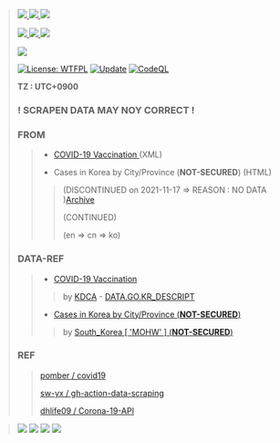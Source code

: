
> [ ![](https://img.shields.io/badge/-Cases-red.svg) ](https://corcc.github.io/corcc/latest/case.json)
> [ ![](https://img.shields.io/badge/-Counter-orange.svg) ](https://corcc.github.io/corcc/latest/case/counter.json)
> [ ![](https://img.shields.io/badge/-Country-yellow.svg) ](https://corcc.github.io/corcc/latest/case/country.json)
> 
> [ ![](https://img.shields.io/badge/-Vaccinations-brightgreen.svg) ](https://corcc.github.io/corcc/latest/vaccination.json)
> [ ![](https://img.shields.io/badge/-Counter-blue.svg) ](https://corcc.github.io/corcc/latest/vaccination/counter.json)
> [ ![](https://img.shields.io/badge/-Country-magenta.svg) ](https://corcc.github.io/corcc/latest/vaccination/country.json)
> 
> [![](https://img.shields.io/badge/-Trello%20Board-blue.svg)](https://trello.com/b/NZn7oI0J/corcc)
>
> [![License: WTFPL](https://img.shields.io/badge/License-WTFPL-brightgreen.svg)](http://www.wtfpl.net/about/)
> [![Update](https://github.com/TaYaKi71751/gh-action-data-scraping/actions/workflows/update.yml/badge.svg)](https://github.com/TaYaKi71751/gh-action-data-scraping/actions/workflows/update.yml)
> [![CodeQL](https://github.com/corcc/corcc/actions/workflows/codeql-analysis.yml/badge.svg)](https://github.com/corcc/corcc/actions/workflows/codeql-analysis.yml)
> 
> **TZ : UTC+0900**
> ### **! SCRAPEN DATA MAY NOY CORRECT !**
> ### FROM 
>> - [ COVID-19 Vaccination ](https://nip.kdca.go.kr/irgd/cov19stats.do) (XML)
>> 
>> - Cases in Korea by City/Province (**NOT-SECURED**) (HTML)
>> 
>>> (DISCONTINUED on 2021-11-17 => REASON : NO DATA )[Archive](https://web.archive.org/web/20211116205419/http://ncov.mohw.go.kr/en/bdBoardList.do?brdId=16&brdGubun=162&dataGubun=&ncvContSeq=&contSeq=&board_id=&gubun=)
>>> 
>>>  (CONTINUED)
>>>  
>>>  (en => cn => ko)
> 
> ### DATA-REF 
>> - [ COVID-19 Vaccination ](https://nip.kdca.go.kr/irgd/cov19stats.do?list=all) 
>>> 
>>> by [KDCA](https://kdca.go.kr) - [ DATA.GO.KR_DESCRIPT ](https://www.data.go.kr/data/15078166/openapi.do)
>> 
>> - [ Cases in Korea by City/Province (**NOT-SECURED**) ](http://ncov.mohw.go.kr/en/bdBoardList.do?brdGubun=162) 
>>> 
>>> by [ South_Korea \[ 'MOHW' \] (**NOT-SECURED**) ](http://mohw.go.kr/eng/)
> 
> ### REF
>> 
>> [ pomber / covid19 ](https://github.com/pomber/covid19)
>> 
>> [ sw-yx / gh-action-data-scraping ](https://github.com/sw-yx/gh-action-data-scraping)
>> 
>> [ dhlife09 / Corona-19-API ](https://github.com/dhlife09/Corona-19-API)


> [ ![](https://corcc.github.io/corcc/badge/vaccination/counter/today/dataTime.svg)](https://raw.githubusercontent.com/corcc/corcc/use-recursive-save/badge/vaccination/counter/today/dataTime.svg)
> [ ![](https://corcc.github.io/corcc/badge/vaccination/counter/today/firstCnt.svg)](https://raw.githubusercontent.com/corcc/corcc/use-recursive-save/badge/vaccination/counter/today/firstCnt.svg)
> [ ![](https://corcc.github.io/corcc/badge/vaccination/counter/today/secondCnt.svg)](https://raw.githubusercontent.com/corcc/corcc/use-recursive-save/badge/vaccination/counter/today/secondCnt.svg)
> [ ![](https://corcc.github.io/corcc/badge/vaccination/counter/today/thirdCnt.svg)](https://raw.githubusercontent.com/corcc/corcc/use-recursive-save/badge/vaccination/counter/today/thirdCnt.svg)
